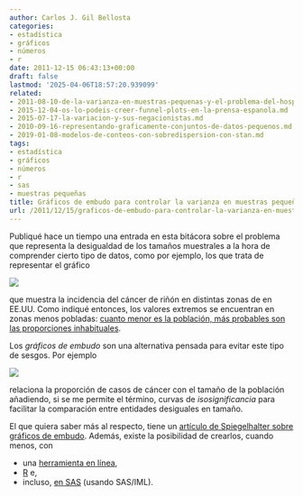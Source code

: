 ```yaml
---
author: Carlos J. Gil Bellosta
categories:
- estadística
- gráficos
- números
- r
date: 2011-12-15 06:43:13+00:00
draft: false
lastmod: '2025-04-06T18:57:20.939099'
related:
- 2011-08-10-de-la-varianza-en-muestras-pequenas-y-el-problema-del-hospital.md
- 2015-12-04-os-lo-podeis-creer-funnel-plots-en-la-prensa-espanola.md
- 2015-07-17-la-variacion-y-sus-negacionistas.md
- 2010-09-16-representando-graficamente-conjuntos-de-datos-pequenos.md
- 2019-01-08-modelos-de-conteos-con-sobredispersion-con-stan.md
tags:
- estadística
- gráficos
- números
- r
- sas
- muestras pequeñas
title: Gráficos de embudo para controlar la varianza en muestras pequeñas
url: /2011/12/15/graficos-de-embudo-para-controlar-la-varianza-en-muestras-pequenas/
---
```


Publiqué hace un tiempo una entrada en esta bitácora sobre el problema que representa la desigualdad de los tamaños muestrales a la hora de comprender cierto tipo de datos, como por ejemplo, los que trata de representar el gráfico


[![](/wp-uploads/2011/08/kidney_cancer_map.gif)
](/wp-uploads/2011/08/kidney_cancer_map.gif)


que muestra la incidencia del cáncer de riñón en distintas zonas de en EE.UU. Como indiqué entonces, los valores extremos se encuentran en zonas menos pobladas: [cuanto menor es la población, más probables son las proporciones inhabituales](https://datanalytics.com/2011/08/10/de-la-varianza-en-muestras-pequenas-y-el-problema-del-hospital/).

Los _gráficos de embudo_ son una alternativa pensada para evitar este tipo de sesgos. Por ejemplo

[![](/wp-uploads/2011/12/bowel-cancer-mortality-ra-007.jpg)
](/wp-uploads/2011/12/bowel-cancer-mortality-ra-007.jpg)

relaciona la proporción de casos de cáncer con el tamaño de la población añadiendo, si se me permite el término, curvas de _isosignificancia_ para facilitar la comparación entre entidades desiguales en tamaño.

El que quiera saber más al respecto, tiene un [artículo de Spiegelhalter sobre gráficos de embudo](http://medicine.cf.ac.uk/media/filer_public/2010/09/24/spiegelhalter_stats_in_med_funnel_plots.pdf). Además, existe la posibilidad de crearlos, cuando menos, con

* una [herramienta en línea](http://tools.erpho.org.uk/poisson.aspx),
* [R](http://blog.ouseful.info/2011/10/31/power-tools-for-aspiring-data-journalists-r/) e,
* incluso, [en SAS](http://blogs.sas.com/content/iml/2011/11/23/funnel-plots-for-proportions/) (usando SAS/IML).